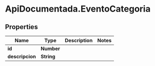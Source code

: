 # ApiDocumentada.EventoCategoria

## Properties

Name | Type | Description | Notes
------------ | ------------- | ------------- | -------------
**id** | **Number** |  | 
**descripcion** | **String** |  | 


